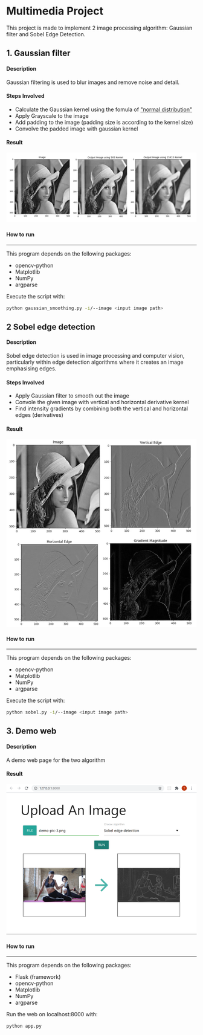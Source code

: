Multimedia Project
===================

This project is made to implement 2 image processing algorithm: Gaussian filter and Sobel Edge Detection.

## 1. Gaussian filter

#### Description

Gaussian filtering is used to blur images and remove noise and detail.

#### Steps Involved
- Calculate the Gaussian kernel using the fomula of ["normal distribution"](https://en.wikipedia.org/wiki/Normal_distribution)
- Apply Grayscale to the image
- Add padding to the image (padding size is according to the kernel size)
- Convolve the padded image with gaussian kernel

#### Result

![canny result](https://github.com/tranvanthanh99/mutimedia-project/blob/master/static/img/gaussian-result.png)


#### How to run
-------------

This program depends on the following packages:

 - opencv-python
 - Matplotlib
 - NumPy
 - argparse

Execute the script with:
```bash
python gaussian_smoothing.py -i/--image <input image path>
```

## 2 Sobel edge detection

#### Description

Sobel edge detection is used in image processing and computer vision, particularly within edge detection algorithms where it creates an image emphasising edges.

#### Steps Involved
- Apply Gaussian filter to smooth out the image
- Convole the given image with vertical and horizontal derivative kernel
- Find intensity gradients by combining both the vertical and horizontal edges (derivatives)

#### Result

![canny result](https://github.com/tranvanthanh99/mutimedia-project/blob/master/static/img/sobel-result.png)


#### How to run
-------------

This program depends on the following packages:

 - opencv-python
 - Matplotlib
 - NumPy
 - argparse

Execute the script with:
```bash
python sobel.py -i/--image <input image path>
```

## 3. Demo web

#### Description

A demo web page for the two algorithm

#### Result

![canny result](https://github.com/tranvanthanh99/mutimedia-project/blob/master/static/img/demo-result.png)


#### How to run
-------------

This program depends on the following packages:

 - Flask (framework)
 - opencv-python
 - Matplotlib
 - NumPy
 - argparse

Run the web on localhost:8000 with:
```bash
python app.py
```
